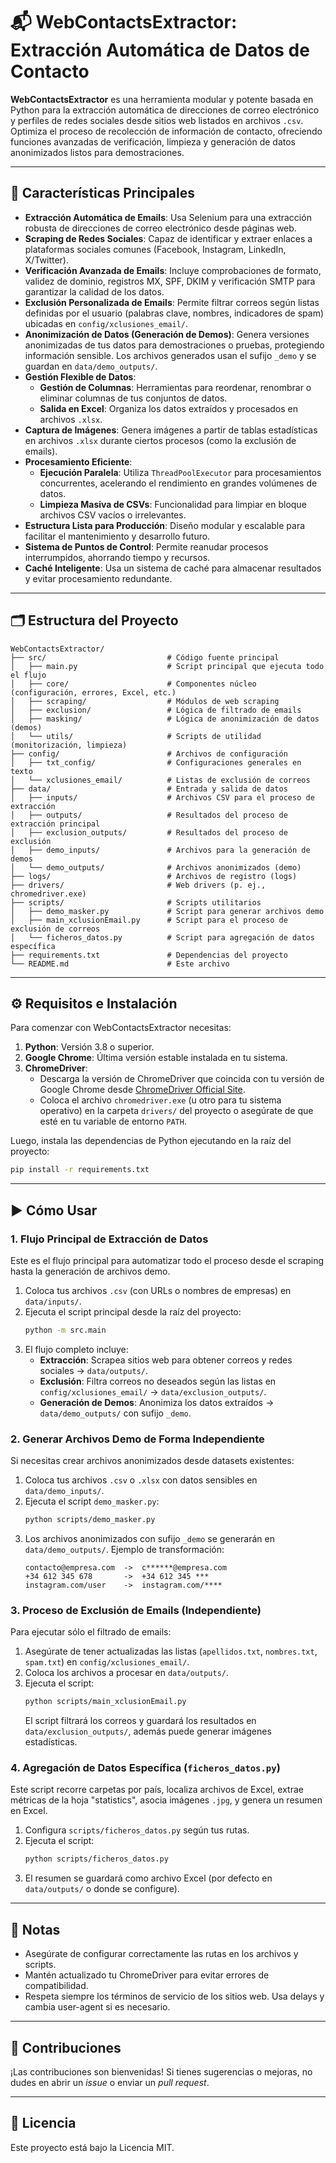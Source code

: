 
# 📬 WebContactsExtractor: Extracción Automática de Datos de Contacto

**WebContactsExtractor** es una herramienta modular y potente basada en Python para la extracción automática de direcciones de correo electrónico y perfiles de redes sociales desde sitios web listados en archivos `.csv`. Optimiza el proceso de recolección de información de contacto, ofreciendo funciones avanzadas de verificación, limpieza y generación de datos anonimizados listos para demostraciones.

---

## 🚀 Características Principales

-   **Extracción Automática de Emails**: Usa Selenium para una extracción robusta de direcciones de correo electrónico desde páginas web.
-   **Scraping de Redes Sociales**: Capaz de identificar y extraer enlaces a plataformas sociales comunes (Facebook, Instagram, LinkedIn, X/Twitter).
-   **Verificación Avanzada de Emails**: Incluye comprobaciones de formato, validez de dominio, registros MX, SPF, DKIM y verificación SMTP para garantizar la calidad de los datos.
-   **Exclusión Personalizada de Emails**: Permite filtrar correos según listas definidas por el usuario (palabras clave, nombres, indicadores de spam) ubicadas en `config/xclusiones_email/`.
-   **Anonimización de Datos (Generación de Demos)**: Genera versiones anonimizadas de tus datos para demostraciones o pruebas, protegiendo información sensible. Los archivos generados usan el sufijo `_demo` y se guardan en `data/demo_outputs/`.
-   **Gestión Flexible de Datos**:
    -   **Gestión de Columnas**: Herramientas para reordenar, renombrar o eliminar columnas de tus conjuntos de datos.
    -   **Salida en Excel**: Organiza los datos extraídos y procesados en archivos `.xlsx`.
-   **Captura de Imágenes**: Genera imágenes a partir de tablas estadísticas en archivos `.xlsx` durante ciertos procesos (como la exclusión de emails).
-   **Procesamiento Eficiente**:
    -   **Ejecución Paralela**: Utiliza `ThreadPoolExecutor` para procesamientos concurrentes, acelerando el rendimiento en grandes volúmenes de datos.
    -   **Limpieza Masiva de CSVs**: Funcionalidad para limpiar en bloque archivos CSV vacíos o irrelevantes.
-   **Estructura Lista para Producción**: Diseño modular y escalable para facilitar el mantenimiento y desarrollo futuro.
-   **Sistema de Puntos de Control**: Permite reanudar procesos interrumpidos, ahorrando tiempo y recursos.
-   **Caché Inteligente**: Usa un sistema de caché para almacenar resultados y evitar procesamiento redundante.

---

## 🗂 Estructura del Proyecto

```
WebContactsExtractor/
├── src/                           # Código fuente principal
│   ├── main.py                    # Script principal que ejecuta todo el flujo
│   ├── core/                      # Componentes núcleo (configuración, errores, Excel, etc.)
│   ├── scraping/                  # Módulos de web scraping
│   ├── exclusion/                 # Lógica de filtrado de emails
│   ├── masking/                   # Lógica de anonimización de datos (demos)
│   └── utils/                     # Scripts de utilidad (monitorización, limpieza)
├── config/                        # Archivos de configuración
│   ├── txt_config/                # Configuraciones generales en texto
│   └── xclusiones_email/          # Listas de exclusión de correos
├── data/                          # Entrada y salida de datos
│   ├── inputs/                    # Archivos CSV para el proceso de extracción
│   ├── outputs/                   # Resultados del proceso de extracción principal
│   ├── exclusion_outputs/         # Resultados del proceso de exclusión
│   ├── demo_inputs/               # Archivos para la generación de demos
│   └── demo_outputs/              # Archivos anonimizados (demo)
├── logs/                          # Archivos de registro (logs)
├── drivers/                       # Web drivers (p. ej., chromedriver.exe)
├── scripts/                       # Scripts utilitarios
│   ├── demo_masker.py             # Script para generar archivos demo
│   ├── main_xclusionEmail.py      # Script para el proceso de exclusión de correos
│   └── ficheros_datos.py          # Script para agregación de datos específica
├── requirements.txt               # Dependencias del proyecto
└── README.md                      # Este archivo
```

---

## ⚙️ Requisitos e Instalación

Para comenzar con WebContactsExtractor necesitas:

1.  **Python**: Versión 3.8 o superior.
2.  **Google Chrome**: Última versión estable instalada en tu sistema.
3.  **ChromeDriver**:
    *   Descarga la versión de ChromeDriver que coincida con tu versión de Google Chrome desde [ChromeDriver Official Site](https://chromedriver.chromium.org/downloads).
    *   Coloca el archivo `chromedriver.exe` (u otro para tu sistema operativo) en la carpeta `drivers/` del proyecto o asegúrate de que esté en tu variable de entorno `PATH`.

Luego, instala las dependencias de Python ejecutando en la raíz del proyecto:

```bash
pip install -r requirements.txt
```

---

## ▶️ Cómo Usar

### 1. Flujo Principal de Extracción de Datos

Este es el flujo principal para automatizar todo el proceso desde el scraping hasta la generación de archivos demo.

1.  Coloca tus archivos `.csv` (con URLs o nombres de empresas) en `data/inputs/`.
2.  Ejecuta el script principal desde la raíz del proyecto:
    ```bash
    python -m src.main
    ```
3.  El flujo completo incluye:
    *   **Extracción**: Scrapea sitios web para obtener correos y redes sociales → `data/outputs/`.
    *   **Exclusión**: Filtra correos no deseados según las listas en `config/xclusiones_email/` → `data/exclusion_outputs/`.
    *   **Generación de Demos**: Anonimiza los datos extraídos → `data/demo_outputs/` con sufijo `_demo`.

### 2. Generar Archivos Demo de Forma Independiente

Si necesitas crear archivos anonimizados desde datasets existentes:

1.  Coloca tus archivos `.csv` o `.xlsx` con datos sensibles en `data/demo_inputs/`.
2.  Ejecuta el script `demo_masker.py`:
    ```bash
    python scripts/demo_masker.py
    ```
3.  Los archivos anonimizados con sufijo `_demo` se generarán en `data/demo_outputs/`. Ejemplo de transformación:
    ```
    contacto@empresa.com  ->  c******@empresa.com
    +34 612 345 678       ->  +34 612 345 ***
    instagram.com/user    ->  instagram.com/****
    ```

### 3. Proceso de Exclusión de Emails (Independiente)

Para ejecutar sólo el filtrado de emails:

1.  Asegúrate de tener actualizadas las listas (`apellidos.txt`, `nombres.txt`, `spam.txt`) en `config/xclusiones_email/`.
2.  Coloca los archivos a procesar en `data/outputs/`.
3.  Ejecuta el script:
    ```bash
    python scripts/main_xclusionEmail.py
    ```
    El script filtrará los correos y guardará los resultados en `data/exclusion_outputs/`, además puede generar imágenes estadísticas.

### 4. Agregación de Datos Específica (`ficheros_datos.py`)

Este script recorre carpetas por país, localiza archivos de Excel, extrae métricas de la hoja "statistics", asocia imágenes `.jpg`, y genera un resumen en Excel.

1.  Configura `scripts/ficheros_datos.py` según tus rutas.
2.  Ejecuta el script:
    ```bash
    python scripts/ficheros_datos.py
    ```
3.  El resumen se guardará como archivo Excel (por defecto en `data/outputs/` o donde se configure).

---

## 📝 Notas

-   Asegúrate de configurar correctamente las rutas en los archivos y scripts.
-   Mantén actualizado tu ChromeDriver para evitar errores de compatibilidad.
-   Respeta siempre los términos de servicio de los sitios web. Usa delays y cambia user-agent si es necesario.

---

## 🤝 Contribuciones

¡Las contribuciones son bienvenidas! Si tienes sugerencias o mejoras, no dudes en abrir un *issue* o enviar un *pull request*.

---

## 📄 Licencia

Este proyecto está bajo la Licencia MIT.
